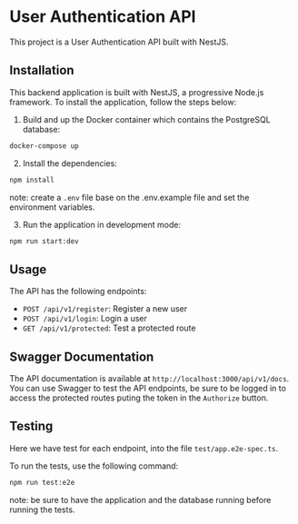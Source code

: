 
  # User Authentication API

  This project is a User Authentication API built with NestJS.

  ## Installation
  
  This backend application is built with NestJS, a progressive Node.js framework. To install the application, follow the steps below:

  1. Build and up the Docker container which contains the PostgreSQL database:
  ```bash
  docker-compose up
  ```

  2. Install the dependencies:
  ```bash
  npm install
  ```

  note: create a `.env` file base on the .env.example file and set the environment variables.

  3. Run the application in development mode:
  ```bash
  npm run start:dev
  ```

  ## Usage

  The API has the following endpoints:

  - `POST /api/v1/register`: Register a new user
  - `POST /api/v1/login`: Login a user
  - `GET /api/v1/protected`: Test a protected route

  ## Swagger Documentation

  The API documentation is available at `http://localhost:3000/api/v1/docs`.
  You can use Swagger to test the API endpoints, be sure to be logged in to access the protected routes puting the token in the `Authorize` button.

  ## Testing

  Here we have test for each endpoint, into the file `test/app.e2e-spec.ts`.

  To run the tests, use the following command:
  ```bash
  npm run test:e2e
  ```

  note: be sure to have the application and the database running before running the tests.



